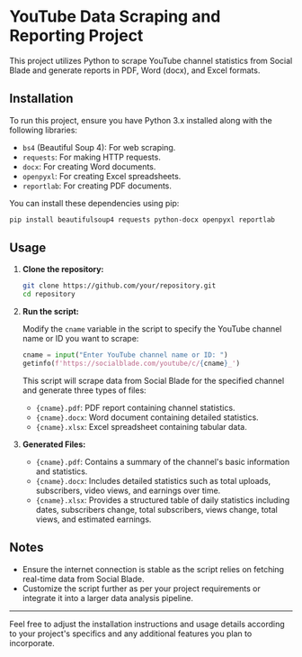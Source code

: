# YouTube Data Scraping and Reporting Project

This project utilizes Python to scrape YouTube channel statistics from Social Blade and generate reports in PDF, Word (docx), and Excel formats.

## Installation

To run this project, ensure you have Python 3.x installed along with the following libraries:

- `bs4` (Beautiful Soup 4): For web scraping.
- `requests`: For making HTTP requests.
- `docx`: For creating Word documents.
- `openpyxl`: For creating Excel spreadsheets.
- `reportlab`: For creating PDF documents.

You can install these dependencies using pip:

```bash
pip install beautifulsoup4 requests python-docx openpyxl reportlab
```

## Usage

1. **Clone the repository:**

   ```bash
   git clone https://github.com/your/repository.git
   cd repository
   ```

2. **Run the script:**

   Modify the `cname` variable in the script to specify the YouTube channel name or ID you want to scrape:

   ```python
   cname = input("Enter YouTube channel name or ID: ")
   getinfo(f'https://socialblade.com/youtube/c/{cname}_')
   ```

   This script will scrape data from Social Blade for the specified channel and generate three types of files:
   - `{cname}.pdf`: PDF report containing channel statistics.
   - `{cname}.docx`: Word document containing detailed statistics.
   - `{cname}.xlsx`: Excel spreadsheet containing tabular data.

3. **Generated Files:**

   - `{cname}.pdf`: Contains a summary of the channel's basic information and statistics.
   - `{cname}.docx`: Includes detailed statistics such as total uploads, subscribers, video views, and earnings over time.
   - `{cname}.xlsx`: Provides a structured table of daily statistics including dates, subscribers change, total subscribers, views change, total views, and estimated earnings.

## Notes

- Ensure the internet connection is stable as the script relies on fetching real-time data from Social Blade.
- Customize the script further as per your project requirements or integrate it into a larger data analysis pipeline.

---

Feel free to adjust the installation instructions and usage details according to your project's specifics and any additional features you plan to incorporate.
